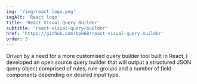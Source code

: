 ```yaml
---
img: '/img/react-logo.png'
imgAlt: 'React logo'
title: 'React Visual Query Builder'
subtitle: 'react-visual-query-builder'
href: 'https://github.com/bpk68/react-visual-query-builder'
order: 3
---
```


Driven by a need for a more customised query builder tool built in React, I developed an open source query builder that will output a structured JSON query object comprised of rules, rule-groups and a number of field components depending on desired input type.
